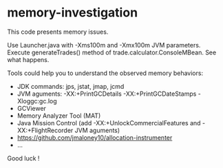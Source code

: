 # memory-investigation

This code presents memory issues.

Use Launcher.java with -Xms100m and -Xmx100m JVM parameters. Execute generateTrades() method of trade.calculator.ConsoleMBean. See what happens.


Tools could help you to understand the observed memory behaviors:
- JDK commands: jps, jstat, jmap, jcmd
- JVM aguments: -XX:+PrintGCDetails -XX:+PrintGCDateStamps -Xloggc:gc.log
- GCViewer
- Memory Analyzer Tool (MAT)
- Java Mission Control (add -XX:+UnlockCommercialFeatures and -XX:+FlightRecorder JVM aguments)
- https://github.com/jmaloney10/allocation-instrumenter
- ...

Good luck !

